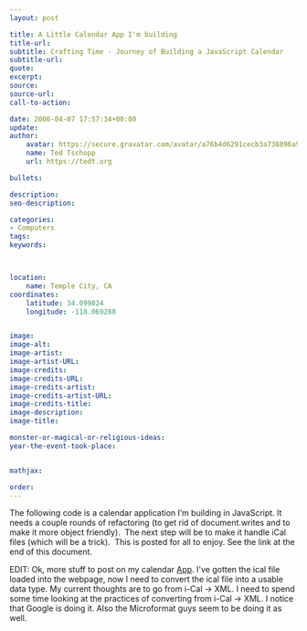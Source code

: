 ```yaml
---
layout: post

title: A Little Calendar App I'm building
title-url:
subtitle: Crafting Time - Journey of Building a JavaScript Calendar
subtitle-url:
quote:
excerpt:
source:
source-url:
call-to-action:

date: 2006-04-07 17:57:34+00:00
update:
author:
    avatar: https://secure.gravatar.com/avatar/a76b4d6291cecb3a738896a971bfb903?s=512&d=mp&r=g
    name: Ted Tschopp
    url: https://tedt.org

bullets:

description:
seo-description:

categories:
- Computers
tags:
keywords:



location:
    name: Temple City, CA
coordinates:
    latitude: 34.099024
    longitude: -118.069288


image:
image-alt:
image-artist:
image-artist-URL:
image-credits:
image-credits-URL:
image-credits-artist:
image-credits-artist-URL:
image-credits-title:
image-description:
image-title:

monster-or-magical-or-religious-ideas:
year-the-event-took-place:


mathjax:

order:
---
```

The following code is a calendar application I’m building in JavaScript. It needs a couple rounds of refactoring (to get rid of document.writes and to make it more object friendly).  The next step will be to make it handle iCal files (which will be a trick).  This is posted for all to enjoy. See the link at the end of this document.

<script src="https://gist.github.com/TedTschopp/b4000bbf3e6215d1a8c437a3f6658d73.js"></script>

EDIT: Ok, more stuff to post on my calendar [App](https://tedt.org/2006/04/07/a_little_calend/). I've gotten the ical file loaded into the webpage, now I need to convert the ical file into a usable data type. My current thoughts are to go from i-Cal -> XML. I need to spend some time looking at the practices of converting from i-Cal -> XML. I notice that Google is doing it. Also the Microformat guys seem to be doing it as well.
